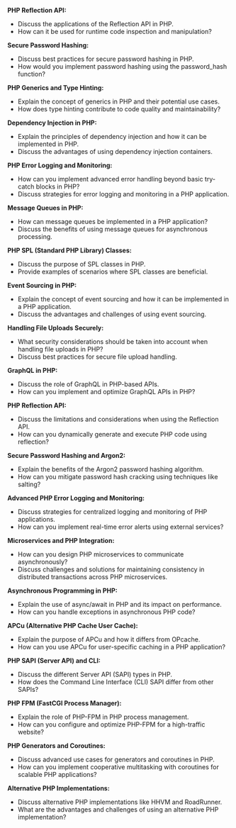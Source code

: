 **PHP Reflection API:**
- Discuss the applications of the Reflection API in PHP.
- How can it be used for runtime code inspection and manipulation?

**Secure Password Hashing:**
- Discuss best practices for secure password hashing in PHP.
- How would you implement password hashing using the password_hash function?

**PHP Generics and Type Hinting:**
- Explain the concept of generics in PHP and their potential use cases.
- How does type hinting contribute to code quality and maintainability?

**Dependency Injection in PHP:**
- Explain the principles of dependency injection and how it can be implemented in PHP.
- Discuss the advantages of using dependency injection containers.

**PHP Error Logging and Monitoring:**
- How can you implement advanced error handling beyond basic try-catch blocks in PHP?
- Discuss strategies for error logging and monitoring in a PHP application.

**Message Queues in PHP:**
- How can message queues be implemented in a PHP application?
- Discuss the benefits of using message queues for asynchronous processing.

**PHP SPL (Standard PHP Library) Classes:**
- Discuss the purpose of SPL classes in PHP.
- Provide examples of scenarios where SPL classes are beneficial.

**Event Sourcing in PHP:**
- Explain the concept of event sourcing and how it can be implemented in a PHP application.
- Discuss the advantages and challenges of using event sourcing.

**Handling File Uploads Securely:**
- What security considerations should be taken into account when handling file uploads in PHP?
- Discuss best practices for secure file upload handling.

**GraphQL in PHP:**
- Discuss the role of GraphQL in PHP-based APIs.
- How can you implement and optimize GraphQL APIs in PHP?

**PHP Reflection API:**
- Discuss the limitations and considerations when using the Reflection API.
- How can you dynamically generate and execute PHP code using reflection?

**Secure Password Hashing and Argon2:**
- Explain the benefits of the Argon2 password hashing algorithm.
- How can you mitigate password hash cracking using techniques like salting?

**Advanced PHP Error Logging and Monitoring:**
- Discuss strategies for centralized logging and monitoring of PHP applications.
- How can you implement real-time error alerts using external services?

**Microservices and PHP Integration:**
- How can you design PHP microservices to communicate asynchronously?
- Discuss challenges and solutions for maintaining consistency in distributed transactions across PHP microservices.

**Asynchronous Programming in PHP:**
- Explain the use of async/await in PHP and its impact on performance.
- How can you handle exceptions in asynchronous PHP code?

**APCu (Alternative PHP Cache User Cache):**
- Explain the purpose of APCu and how it differs from OPcache.
- How can you use APCu for user-specific caching in a PHP application?

**PHP SAPI (Server API) and CLI:**
- Discuss the different Server API (SAPI) types in PHP.
- How does the Command Line Interface (CLI) SAPI differ from other SAPIs?

**PHP FPM (FastCGI Process Manager):**
- Explain the role of PHP-FPM in PHP process management.
- How can you configure and optimize PHP-FPM for a high-traffic website?

**PHP Generators and Coroutines:**
- Discuss advanced use cases for generators and coroutines in PHP.
- How can you implement cooperative multitasking with coroutines for scalable PHP applications?

**Alternative PHP Implementations:**
- Discuss alternative PHP implementations like HHVM and RoadRunner.
- What are the advantages and challenges of using an alternative PHP implementation?